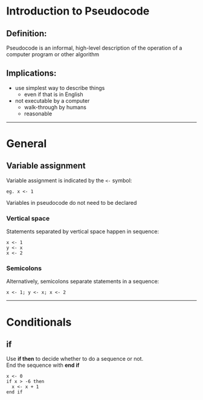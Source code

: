 # Introduction to Pseudocode

## Definition:
Pseudocode is an informal, high-level description of the operation of a computer program or other algorithm

## Implications:
* use simplest way to describe things
  * even if that is in English
* not executable by a computer
  * walk-through by humans
  * reasonable

---

# General

## Variable assignment
Variable assignment is indicated by the `<-` symbol:
```
eg. x <- 1
```

Variables in pseudocode do not need to be declared

### Vertical space
Statements separated by vertical space happen in sequence:
```
x <- 1
y <- x
x <- 2
```

### Semicolons
Alternatively, semicolons separate statements in a sequence:
```
x <- 1; y <- x; x <- 2
```

---

# Conditionals
## if

Use **if then** to decide whether to do a sequence or not.  
End the sequence with **end if**
```
x <- 0
if x > -6 then
  x <- x + 1
end if
```
